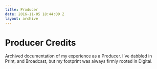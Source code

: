 ```yaml
---
title: Producer
date: 2016-11-05 18:44:00 Z
layout: archive
---
```


# Producer Credits

Archived documentation of my experience as a Producer. I’ve dabbled in Print, and Broadcast, but my footprint was always firmly rooted in Digital.
